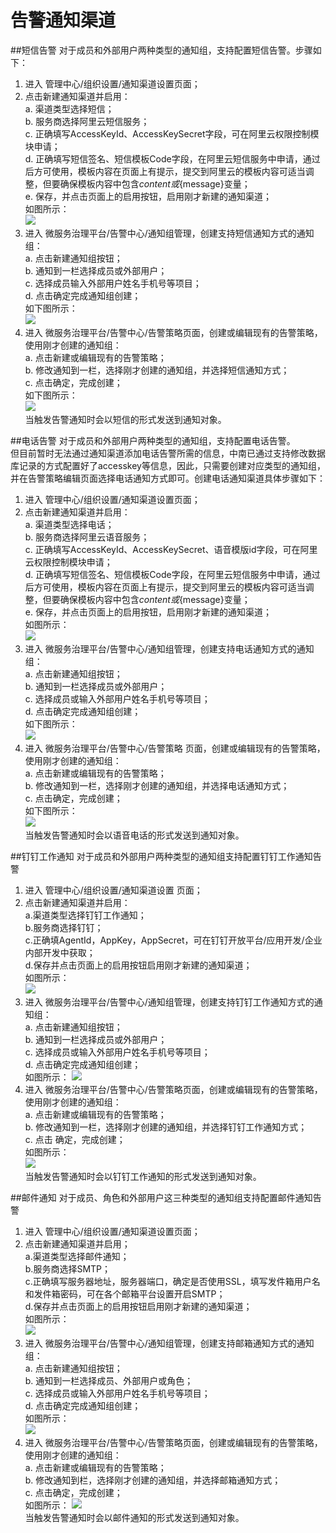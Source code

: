 # 告警通知渠道

##短信告警
对于成员和外部用户两种类型的通知组，支持配置短信告警。步骤如下：  
1. 进入 管理中心/组织设置/通知渠道设置页面；  
2. 点击新建通知渠道并启用：  
  a. 渠道类型选择短信；  
  b. 服务商选择阿里云短信服务；  
  c. 正确填写AccessKeyId、AccessKeySecret字段，可在阿里云权限控制模块申请；  
  d. 正确填写短信签名、短信模板Code字段，在阿里云短信服务中申请，通过后方可使用，模板内容在页面上有提示，提交到阿里云的模板内容可适当调整，但要确保模板内容中包含${content}或${message}变量；  
  e. 保存，并点击页面上的启用按钮，启用刚才新建的通知渠道；  
如图所示：  
![](http://terminus-paas.oss-cn-hangzhou.aliyuncs.com/paas-doc/2021/12/22/54816996-d96f-479e-bc21-fee026552808.png)  
3. 进入 微服务治理平台/告警中心/通知组管理，创建支持短信通知方式的通知组：  
  a. 点击新建通知组按钮；  
  b. 通知到一栏选择成员或外部用户；  
  c. 选择成员输入外部用户姓名手机号等项目；  
  d. 点击确定完成通知组创建；  
如下图所示：  
![](http://terminus-paas.oss-cn-hangzhou.aliyuncs.com/paas-doc/2021/12/22/1e10617a-aa2b-4335-8240-b10000c48efe.png)  
4. 进入 微服务治理平台/告警中心/告警策略页面，创建或编辑现有的告警策略，使用刚才创建的通知组：  
  a. 点击新建或编辑现有的告警策略；  
  b. 修改通知到一栏，选择刚才创建的通知组，并选择短信通知方式；  
  c. 点击确定，完成创建；  
如下图所示：  
![](http://terminus-paas.oss-cn-hangzhou.aliyuncs.com/paas-doc/2021/12/22/9cf504f8-8103-4382-befb-b123af338e8c.png)  
当触发告警通知时会以短信的形式发送到通知对象。  

##电话告警
对于成员和外部用户两种类型的通知组，支持配置电话告警。  
但目前暂时无法通过通知渠道添加电话告警所需的信息，中南已通过支持修改数据库记录的方式配置好了accesskey等信息，因此，只需要创建对应类型的通知组，并在告警策略编辑页面选择电话通知方式即可。创建电话通知渠道具体步骤如下：  
1. 进入 管理中心/组织设置/通知渠道设置页面； 
2. 点击新建通知渠道并启用：  
  a. 渠道类型选择电话；  
  b. 服务商选择阿里云语音服务；  
  c. 正确填写AccessKeyId、AccessKeySecret、语音模版id字段，可在阿里云权限控制模块申请；  
  d. 正确填写短信签名、短信模板Code字段，在阿里云短信服务中申请，通过后方可使用，模板内容在页面上有提示，提交到阿里云的模板内容可适当调整，但要确保模板内容中包含${content}或${message}变量；  
  e. 保存，并点击页面上的启用按钮，启用刚才新建的通知渠道；  
如图所示：  
![](http://terminus-paas.oss-cn-hangzhou.aliyuncs.com/paas-doc/2021/12/22/a451a106-0f50-4185-a505-243623c28536.png)  
3. 进入 微服务治理平台/告警中心/通知组管理，创建支持电话通知方式的通知组：  
  a. 点击新建通知组按钮；  
  b. 通知到一栏选择成员或外部用户；  
  c. 选择成员或输入外部用户姓名手机号等项目；  
  d. 点击确定完成通知组创建；  
如下图所示：  
![](http://terminus-paas.oss-cn-hangzhou.aliyuncs.com/paas-doc/2021/12/22/9d0e9e39-2924-4bd2-b50e-4bb6774e7f57.png)  
4. 进入 微服务治理平台/告警中心/告警策略 页面，创建或编辑现有的告警策略，使用刚才创建的通知组：  
  a. 点击新建或编辑现有的告警策略；  
  b. 修改通知到一栏，选择刚才创建的通知组，并选择电话通知方式；  
  c. 点击确定，完成创建；  
如下图所示：  
![](http://terminus-paas.oss-cn-hangzhou.aliyuncs.com/paas-doc/2021/12/22/10c00d40-18d1-420e-8c80-8793edd0d308.png)  
当触发告警通知时会以语音电话的形式发送到通知对象。  

##钉钉工作通知
对于成员和外部用户两种类型的通知组支持配置钉钉工作通知告警  
1. 进入 管理中心/组织设置/通知渠道设置 页面；  
2. 点击新建通知渠道并启用：  
  a.渠道类型选择钉钉工作通知；  
  b.服务商选择钉钉；  
  c.正确填AgentId，AppKey，AppSecret，可在钉钉开放平台/应用开发/企业内部开发中获取；  
  d.保存并点击页面上的启用按钮启用刚才新建的通知渠道；  
如图所示：  
![](http://terminus-paas.oss-cn-hangzhou.aliyuncs.com/paas-doc/2021/12/22/dacd35cd-b4c2-4299-b543-007bb884bff9.png)  
3. 进入 微服务治理平台/告警中心/通知组管理，创建支持钉钉工作通知方式的通知组：  
  a. 点击新建通知组按钮；  
  b. 通知到一栏选择成员或外部用户；  
  c. 选择成员或输入外部用户姓名手机号等项目；  
  d. 点击确定完成通知组创建；  
如图所示：
![](http://terminus-paas.oss-cn-hangzhou.aliyuncs.com/paas-doc/2021/12/22/9d0e9e39-2924-4bd2-b50e-4bb6774e7f57.png)  
4. 进入 微服务治理平台/告警中心/告警策略页面，创建或编辑现有的告警策略，使用刚才创建的通知组：  
  a. 点击新建或编辑现有的告警策略；  
  b. 修改通知到一栏，选择刚才创建的通知组，并选择钉钉工作通知方式；  
  c. 点击 确定，完成创建；  
如图所示：  
![](http://terminus-paas.oss-cn-hangzhou.aliyuncs.com/paas-doc/2021/12/22/6844ed6e-c213-44bb-8ef0-575c5330112b.png)  
当触发告警通知时会以钉钉工作通知的形式发送到通知对象。

##邮件通知
对于成员、角色和外部用户这三种类型的通知组支持配置邮件通知告警
1. 进入 管理中心/组织设置/通知渠道设置页面；  
2. 点击新建通知渠道并启用；    
  a.渠道类型选择邮件通知；  
  b.服务商选择SMTP；  
  c.正确填写服务器地址，服务器端口，确定是否使用SSL，填写发件箱用户名和发件箱密码，可在各个邮箱平台设置开启SMTP；  
  d.保存并点击页面上的启用按钮启用刚才新建的通知渠道；  
如图所示：  
![](http://terminus-paas.oss-cn-hangzhou.aliyuncs.com/paas-doc/2021/12/22/ceb5e930-65fe-4a5d-ba06-b9a88c56a0c7.png)  
3. 进入 微服务治理平台/告警中心/通知组管理，创建支持邮箱通知方式的通知组：  
  a. 点击新建通知组按钮；  
  b. 通知到一栏选择成员、外部用户或角色；  
  c. 选择成员或输入外部用户姓名手机号等项目；  
  d. 点击确定完成通知组创建；  
如图所示：  
![](http://terminus-paas.oss-cn-hangzhou.aliyuncs.com/paas-doc/2021/12/22/9d0e9e39-2924-4bd2-b50e-4bb6774e7f57.png)  
4. 进入 微服务治理平台/告警中心/告警策略页面，创建或编辑现有的告警策略，使用刚才创建的通知组：  
  a. 点击新建或编辑现有的告警策略；  
  b. 修改通知到栏，选择刚才创建的通知组，并选择邮箱通知方式；  
  c. 点击确定，完成创建；  
如图所示：
![](http://terminus-paas.oss-cn-hangzhou.aliyuncs.com/paas-doc/2021/12/22/f3cbb65a-b939-4b5e-8ed0-363c1f918b0c.png)  
当触发告警通知时会以邮件通知的形式发送到通知对象。
